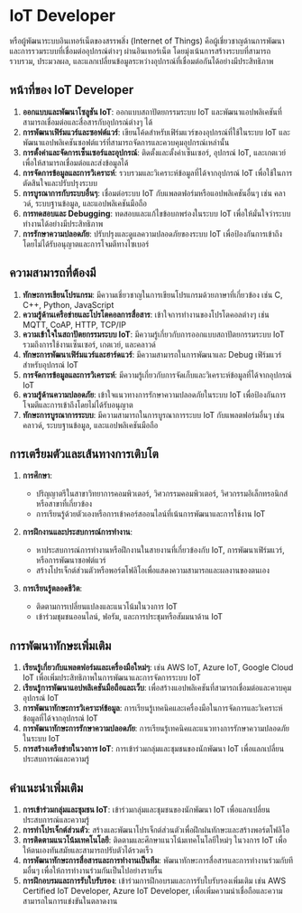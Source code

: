 # IoT Developer
หรือผู้พัฒนาระบบอินเทอร์เน็ตของสรรพสิ่ง (Internet of Things) คือผู้เชี่ยวชาญด้านการพัฒนาและการรวมระบบที่เชื่อมต่ออุปกรณ์ต่างๆ ผ่านอินเทอร์เน็ต โดยมุ่งเน้นการสร้างระบบที่สามารถรวบรวม, ประมวลผล, และแลกเปลี่ยนข้อมูลระหว่างอุปกรณ์ที่เชื่อมต่อกันได้อย่างมีประสิทธิภาพ

## หน้าที่ของ IoT Developer

1. **ออกแบบและพัฒนาโซลูชัน IoT**: ออกแบบสถาปัตยกรรมระบบ IoT และพัฒนาแอปพลิเคชันที่สามารถเชื่อมต่อและสื่อสารกับอุปกรณ์ต่างๆ ได้
2. **การพัฒนาเฟิร์มแวร์และซอฟต์แวร์**: เขียนโค้ดสำหรับเฟิร์มแวร์ของอุปกรณ์ที่ใช้ในระบบ IoT และพัฒนาแอปพลิเคชันซอฟต์แวร์ที่สามารถจัดการและควบคุมอุปกรณ์เหล่านั้น
3. **การตั้งค่าและจัดการเซ็นเซอร์และอุปกรณ์**: ติดตั้งและตั้งค่าเซ็นเซอร์, อุปกรณ์ IoT, และเกตเวย์ เพื่อให้สามารถเชื่อมต่อและส่งข้อมูลได้
4. **การจัดการข้อมูลและการวิเคราะห์**: รวบรวมและวิเคราะห์ข้อมูลที่ได้จากอุปกรณ์ IoT เพื่อใช้ในการตัดสินใจและปรับปรุงระบบ
5. **การบูรณาการกับระบบอื่นๆ**: เชื่อมต่อระบบ IoT กับแพลตฟอร์มหรือแอปพลิเคชันอื่นๆ เช่น คลาวด์, ระบบฐานข้อมูล, และแอปพลิเคชันมือถือ
6. **การทดสอบและ Debugging**: ทดสอบและแก้ไขข้อบกพร่องในระบบ IoT เพื่อให้มั่นใจว่าระบบทำงานได้อย่างมีประสิทธิภาพ
7. **การรักษาความปลอดภัย**: ปรับปรุงและดูแลความปลอดภัยของระบบ IoT เพื่อป้องกันการเข้าถึงโดยไม่ได้รับอนุญาตและการโจมตีทางไซเบอร์

## ความสามารถที่ต้องมี

1. **ทักษะการเขียนโปรแกรม**: มีความเชี่ยวชาญในการเขียนโปรแกรมด้วยภาษาที่เกี่ยวข้อง เช่น C, C++, Python, JavaScript
2. **ความรู้ด้านเครือข่ายและโปรโตคอลการสื่อสาร**: เข้าใจการทำงานของโปรโตคอลต่างๆ เช่น MQTT, CoAP, HTTP, TCP/IP
3. **ความเข้าใจในสถาปัตยกรรมระบบ IoT**: มีความรู้เกี่ยวกับการออกแบบสถาปัตยกรรมระบบ IoT รวมถึงการใช้งานเซ็นเซอร์, เกตเวย์, และคลาวด์
4. **ทักษะการพัฒนาเฟิร์มแวร์และฮาร์ดแวร์**: มีความสามารถในการพัฒนาและ Debug เฟิร์มแวร์สำหรับอุปกรณ์ IoT
5. **การจัดการข้อมูลและการวิเคราะห์**: มีความรู้เกี่ยวกับการจัดเก็บและวิเคราะห์ข้อมูลที่ได้จากอุปกรณ์ IoT
6. **ความรู้ด้านความปลอดภัย**: เข้าใจแนวทางการรักษาความปลอดภัยในระบบ IoT เพื่อป้องกันการโจมตีและการเข้าถึงโดยไม่ได้รับอนุญาต
7. **ทักษะการบูรณาการระบบ**: มีความสามารถในการบูรณาการระบบ IoT กับแพลตฟอร์มอื่นๆ เช่น คลาวด์, ระบบฐานข้อมูล, และแอปพลิเคชันมือถือ

## การเตรียมตัวและเส้นทางการเติบโต

1. **การศึกษา**:
    - ปริญญาตรีในสาขาวิทยาการคอมพิวเตอร์, วิศวกรรมคอมพิวเตอร์, วิศวกรรมอิเล็กทรอนิกส์ หรือสาขาที่เกี่ยวข้อง
    - การเรียนรู้ด้วยตัวเองหรือการเข้าคอร์สออนไลน์ที่เน้นการพัฒนาและการใช้งาน IoT

2. **การฝึกงานและประสบการณ์การทำงาน**:
    - หาประสบการณ์การทำงานหรือฝึกงานในสายงานที่เกี่ยวข้องกับ IoT, การพัฒนาเฟิร์มแวร์, หรือการพัฒนาซอฟต์แวร์
    - สร้างโปรเจ็กต์ส่วนตัวหรือพอร์ตโฟลิโอเพื่อแสดงความสามารถและผลงานของตนเอง

3. **การเรียนรู้ตลอดชีวิต**:
    - ติดตามการเปลี่ยนแปลงและแนวโน้มในวงการ IoT
    - เข้าร่วมชุมชนออนไลน์, ฟอรัม, และการประชุมหรือสัมมนาด้าน IoT

## การพัฒนาทักษะเพิ่มเติม

1. **เรียนรู้เกี่ยวกับแพลตฟอร์มและเครื่องมือใหม่ๆ**: เช่น AWS IoT, Azure IoT, Google Cloud IoT เพื่อเพิ่มประสิทธิภาพในการพัฒนาและการจัดการระบบ IoT
2. **เรียนรู้การพัฒนาแอปพลิเคชันมือถือและเว็บ**: เพื่อสร้างแอปพลิเคชันที่สามารถเชื่อมต่อและควบคุมอุปกรณ์ IoT
3. **การพัฒนาทักษะการวิเคราะห์ข้อมูล**: การเรียนรู้เทคนิคและเครื่องมือในการจัดการและวิเคราะห์ข้อมูลที่ได้จากอุปกรณ์ IoT
4. **การพัฒนาทักษะการรักษาความปลอดภัย**: การเรียนรู้เทคนิคและแนวทางการรักษาความปลอดภัยในระบบ IoT
5. **การสร้างเครือข่ายในวงการ IoT**: การเข้าร่วมกลุ่มและชุมชนของนักพัฒนา IoT เพื่อแลกเปลี่ยนประสบการณ์และความรู้

## คำแนะนำเพิ่มเติม

1. **การเข้าร่วมกลุ่มและชุมชน IoT**: เข้าร่วมกลุ่มและชุมชนของนักพัฒนา IoT เพื่อแลกเปลี่ยนประสบการณ์และความรู้
2. **การทำโปรเจ็กต์ส่วนตัว**: สร้างและพัฒนาโปรเจ็กต์ส่วนตัวเพื่อฝึกฝนทักษะและสร้างพอร์ตโฟลิโอ
3. **การติดตามแนวโน้มเทคโนโลยี**: ติดตามและศึกษาแนวโน้มเทคโนโลยีใหม่ๆ ในวงการ IoT เพื่อให้ตนเองทันสมัยและสามารถปรับตัวได้รวดเร็ว
4. **การพัฒนาทักษะการสื่อสารและการทำงานเป็นทีม**: พัฒนาทักษะการสื่อสารและการทำงานร่วมกับทีมอื่นๆ เพื่อให้การทำงานร่วมกันเป็นไปอย่างราบรื่น
5. **การฝึกอบรมและการรับใบรับรอง**: เข้าร่วมการฝึกอบรมและการรับใบรับรองเพิ่มเติม เช่น AWS Certified IoT Developer, Azure IoT Developer, เพื่อเพิ่มความน่าเชื่อถือและความสามารถในการแข่งขันในตลาดงาน